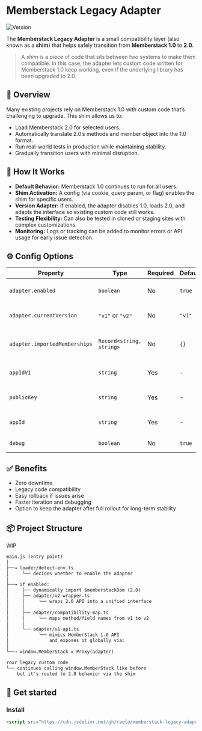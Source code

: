 # Memberstack Legacy Adapter
![Version](https://img.shields.io/badge/version-v0.0.4-blue)


The **Memberstack Legacy Adapter** is a small compatibility layer (also known as a **shim**) that helps safely transition from **Memberstack 1.0** to **2.0**.

> A *shim* is a piece of code that sits between two systems to make them compatible. In this case, the adapter lets custom code written for Memberstack 1.0 keep working, even if the underlying library has been upgraded to 2.0.
## 🚀 Overview

Many existing projects rely on Memberstack 1.0 with custom code that’s challenging to upgrade. This shim allows us to:
- Load Memberstack 2.0 for selected users.
- Automatically translate 2.0’s methods and member object into the 1.0 format.
- Run real-world tests in production while maintaining stability.
- Gradually transition users with minimal disruption.

## 🧩 How It Works

- **Default Behavior:** Memberstack 1.0 continues to run for all users.
- **Shim Activation:** A config (via cookie, query param, or flag) enables the shim for specific users.
- **Version Adapter:** If enabled, the adapter disables 1.0, loads 2.0, and adapts the interface so existing custom code still works.
- **Testing Flexibility:** Can also be tested in cloned or staging sites with complex customizations.
- **Monitoring:** Logs or tracking can be added to monitor errors or API usage for early issue detection.

## ⚙️ Config Options

| Property | Type | Required | Default | Description |
|----------|------|----------|---------|-------------|
| `adapter.enabled` | `boolean` | No | `true` | Enable/disable the adapter functionality |
| `adapter.currentVersion` | `"v1"` or `"v2"` | No | `"v1"` | Memberstack API version to use |
| `adapter.importedMemberships` | `Record<string, string>` | No | `{}` | Mapping of membership IDs for migration |
| `appIdV1` | `string` | Yes | - | Your Memberstack V1 App ID |
| `publicKey` | `string` | Yes | - | Your Memberstack V2 Public Key |
| `appId` | `string` | Yes | - | Your Memberstack V2 App ID |
| `debug` | `boolean` | No | `true` | Enable debug logging |


## ✅ Benefits
- Zero downtime
- Legacy code compatibility
- Easy rollback if issues arise
- Faster iteration and debugging
- Option to keep the adapter after full rollout for long-term stability

## 📦 Project Structure
WIP

```markdown
main.js (entry point)
│
├──→ loader/detect-env.ts
│     └── decides whether to enable the adapter
│
├──→ if enabled:
│     ├── dynamically import $memberstackDom (2.0)
│     ├── adapter/v2-wrapper.ts
│     │     └── wraps 2.0 API into a unified interface
│     │
│     ├── adapter/compatibility-map.ts
│     │     └── maps method/field names from v1 to v2
│     │
│     └── adapter/v1-api.ts
│           └── mimics MemberStack 1.0 API
│               and exposes it globally via:
│
└──→ window.MemberStack = Proxy(adapter)

Your legacy custom code
└── continues calling window.MemberStack like before
    but it's routed to 2.0 behavior via the shim

```

## 🧪 Get started

### Install

```html
<script src="https://cdn.jsdelivr.net/gh/raqlo/memberstack-legacy-adaper@v0.0.4/dist/memberstack-adapter.js"></script>
```

